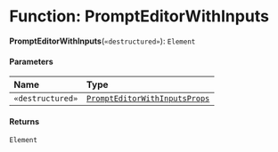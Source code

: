 # Function: PromptEditorWithInputs

**PromptEditorWithInputs**(`«destructured»`): `Element`

#### Parameters

| Name | Type |
| :------ | :------ |
| `«destructured»` | [`PromptEditorWithInputsProps`](/auto-docs/form-materials/interfaces/PromptEditorWithInputsProps.md) |

#### Returns

`Element`
